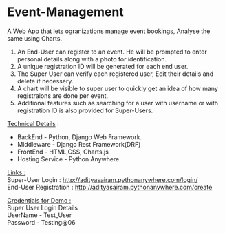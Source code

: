 # Event-Management
A Web App that lets ogranizations manage event bookings, Analyse the same using Charts.</br>

1. An End-User can register to an event. He will be prompted to enter personal details along with a photo for identification.</br>
2. A unique registration ID will be generated for each end user.</br>
3. The Super User can verify each registered user, Edit their details and delete if necessery.</br>
4. A chart will be visible to super user to quickly get an idea of how many registraions are done per event.</br>
5. Additional features such as searching for a user with username or with registration ID is also provided for Super-Users.

<u>Technical Details</u> :</br>
* BackEnd - Python, Django Web Framework.<br/>
* Middleware - Django Rest Framework(DRF)</br>
* FrontEnd - HTML,CSS, Charts.js </br>
* Hosting Service - Python Anywhere.

<u>Links :</u></br> 
Super-User Login : http://adityasairam.pythonanywhere.com/login/  </br>
End-User Registration : http://adityasairam.pythonanywhere.com/create </br>

<u>Credentials for Demo :</u> </br>
Super User Login Details</br>
UserName - Test_User</br>
Password - Testing@06</br>



